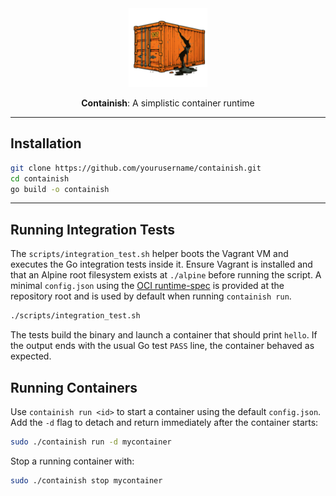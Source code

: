 <div align="center">

<picture>
  <source media="(prefers-color-scheme: light)" srcset="/img_1.png">
  <img alt="containish logo" src="/img_1.png" width="25%" height="25%">
</picture>

**Containish**: A simplistic container runtime
</div>

---

## Installation

```bash
git clone https://github.com/yourusername/containish.git
cd containish
go build -o containish
```

---

## Running Integration Tests

The `scripts/integration_test.sh` helper boots the Vagrant VM and executes the
Go integration tests inside it. Ensure Vagrant is installed and that an Alpine
root filesystem exists at `./alpine` before running the script. A minimal
`config.json` using the [OCI runtime-spec](https://github.com/opencontainers/runtime-spec)
is provided at the repository root and is used by default when running
`containish run`.

```bash
./scripts/integration_test.sh
```

The tests build the binary and launch a container that should print `hello`.
If the output ends with the usual Go test `PASS` line, the container behaved as
expected.

## Running Containers

Use `containish run <id>` to start a container using the default `config.json`.
Add the `-d` flag to detach and return immediately after the container starts:

```bash
sudo ./containish run -d mycontainer
```

Stop a running container with:

```bash
sudo ./containish stop mycontainer
```

